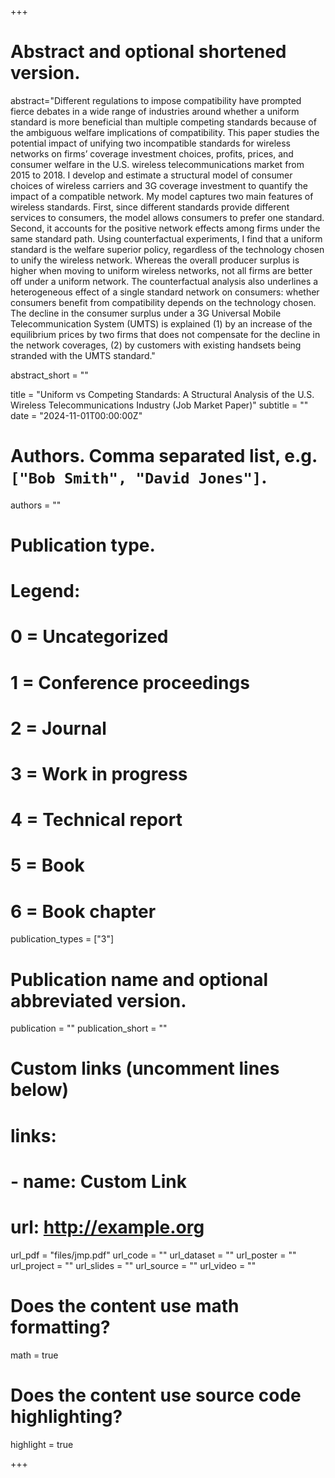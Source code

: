 +++
# Abstract and optional shortened version.
abstract="Different regulations to impose compatibility have prompted fierce debates in a wide range of industries around whether a uniform standard is more beneficial than multiple competing standards because of the ambiguous welfare implications of compatibility. This paper studies the potential impact of unifying two incompatible standards for wireless networks on firms’ coverage investment choices, profits, prices, and consumer welfare in the U.S. wireless telecommunications market from 2015 to 2018. I develop and estimate a structural model of consumer choices of wireless carriers and 3G coverage investment to quantify the impact of a compatible network. My model captures two main features of wireless standards. First, since different standards provide different services to consumers, the model allows consumers to prefer one standard. Second, it accounts for the positive network effects among firms under the same standard path. Using counterfactual experiments, I find that a uniform standard is the welfare superior policy, regardless of the technology chosen to unify the wireless network. Whereas the overall producer surplus is higher when moving to uniform wireless networks, not all firms are better off under a uniform network. The counterfactual analysis also underlines a heterogeneous effect of a single standard network on consumers: whether consumers benefit from compatibility depends on the technology chosen. The decline in the consumer surplus under a 3G Universal Mobile Telecommunication System (UMTS) is explained (1) by an increase of the equilibrium prices by two firms that does not compensate for the decline in the network coverages, (2) by customers with existing handsets being stranded with the UMTS standard."

abstract_short = ""

title = "Uniform vs Competing Standards: A Structural Analysis of the U.S. Wireless Telecommunications Industry (Job Market Paper)"
subtitle = ""
date = "2024-11-01T00:00:00Z"

# Authors. Comma separated list, e.g. `["Bob Smith", "David Jones"]`.
authors = ""

# Publication type.
# Legend:
# 0 = Uncategorized
# 1 = Conference proceedings
# 2 = Journal
# 3 = Work in progress
# 4 = Technical report
# 5 = Book
# 6 = Book chapter
publication_types = ["3"]

# Publication name and optional abbreviated version.
publication = ""
publication_short = ""

# Custom links (uncomment lines below)
# links:
# - name: Custom Link
#   url: http://example.org

url_pdf = "files/jmp.pdf"
url_code = ""
url_dataset = ""
url_poster = ""
url_project = ""
url_slides = ""
url_source = ""
url_video = ""

# Does the content use math formatting?
math = true

# Does the content use source code highlighting?
highlight = true


+++
